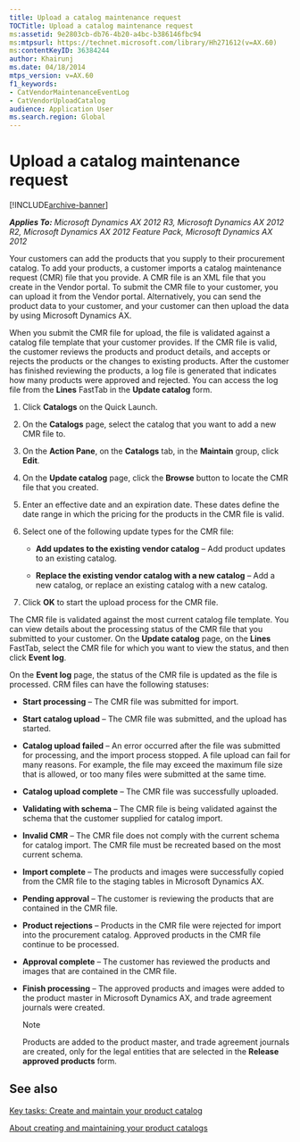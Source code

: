 ```yaml
---
title: Upload a catalog maintenance request
TOCTitle: Upload a catalog maintenance request
ms:assetid: 9e2803cb-db76-4b20-a4bc-b386146fbc94
ms:mtpsurl: https://technet.microsoft.com/library/Hh271612(v=AX.60)
ms:contentKeyID: 36384244
author: Khairunj
ms.date: 04/18/2014
mtps_version: v=AX.60
f1_keywords:
- CatVendorMaintenanceEventLog
- CatVendorUploadCatalog
audience: Application User
ms.search.region: Global
---
```


# Upload a catalog maintenance request 


[!INCLUDE[archive-banner](includes/archive-banner.md)]


_**Applies To:** Microsoft Dynamics AX 2012 R3, Microsoft Dynamics AX 2012 R2, Microsoft Dynamics AX 2012 Feature Pack, Microsoft Dynamics AX 2012_

Your customers can add the products that you supply to their procurement catalog. To add your products, a customer imports a catalog maintenance request (CMR) file that you provide. A CMR file is an XML file that you create in the Vendor portal. To submit the CMR file to your customer, you can upload it from the Vendor portal. Alternatively, you can send the product data to your customer, and your customer can then upload the data by using Microsoft Dynamics AX.

When you submit the CMR file for upload, the file is validated against a catalog file template that your customer provides. If the CMR file is valid, the customer reviews the products and product details, and accepts or rejects the products or the changes to existing products. After the customer has finished reviewing the products, a log file is generated that indicates how many products were approved and rejected. You can access the log file from the **Lines** FastTab in the **Update catalog** form.

1.  Click **Catalogs** on the Quick Launch.

2.  On the **Catalogs** page, select the catalog that you want to add a new CMR file to.

3.  On the **Action Pane**, on the **Catalogs** tab, in the **Maintain** group, click **Edit**.

4.  On the **Update catalog** page, click the **Browse** button to locate the CMR file that you created.

5.  Enter an effective date and an expiration date. These dates define the date range in which the pricing for the products in the CMR file is valid.

6.  Select one of the following update types for the CMR file:
    
      - **Add updates to the existing vendor catalog** – Add product updates to an existing catalog.
    
      - **Replace the existing vendor catalog with a new catalog** – Add a new catalog, or replace an existing catalog with a new catalog.

7.  Click **OK** to start the upload process for the CMR file.

The CMR file is validated against the most current catalog file template. You can view details about the processing status of the CMR file that you submitted to your customer. On the **Update catalog** page, on the **Lines** FastTab, select the CMR file for which you want to view the status, and then click **Event log**.

On the **Event log** page, the status of the CMR file is updated as the file is processed. CRM files can have the following statuses:

  - **Start processing** – The CMR file was submitted for import.

  - **Start catalog upload** – The CMR file was submitted, and the upload has started.

  - **Catalog upload failed** – An error occurred after the file was submitted for processing, and the import process stopped. A file upload can fail for many reasons. For example, the file may exceed the maximum file size that is allowed, or too many files were submitted at the same time.

  - **Catalog upload complete** – The CMR file was successfully uploaded.

  - **Validating with schema** – The CMR file is being validated against the schema that the customer supplied for catalog import.

  - **Invalid CMR** – The CMR file does not comply with the current schema for catalog import. The CMR file must be recreated based on the most current schema.

  - **Import complete** – The products and images were successfully copied from the CMR file to the staging tables in Microsoft Dynamics AX.

  - **Pending approval** – The customer is reviewing the products that are contained in the CMR file.

  - **Product rejections** – Products in the CMR file were rejected for import into the procurement catalog. Approved products in the CMR file continue to be processed.

  - **Approval complete** – The customer has reviewed the products and images that are contained in the CMR file.

  - **Finish processing** – The approved products and images were added to the product master in Microsoft Dynamics AX, and trade agreement journals were created.
    

    > [!NOTE]
    > <P>Products are added to the product master, and trade agreement journals are created, only for the legal entities that are selected in the <STRONG>Release approved products</STRONG> form.</P>



## See also

[Key tasks: Create and maintain your product catalog](key-tasks-create-and-maintain-your-product-catalog.md)

[About creating and maintaining your product catalogs](about-creating-and-maintaining-your-product-catalogs.md)

  


